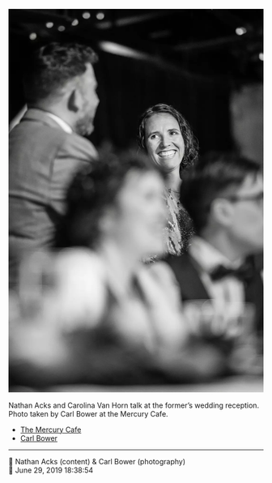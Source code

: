 ![Nathan Acks and Carolina Van Horn talk](assets/95aa672f822bcfc8339396f79844bc6f.webp)

Nathan Acks and Carolina Van Horn talk at the former’s wedding reception. Photo taken by Carl Bower at the Mercury Cafe.

* [The Mercury Cafe](http://mercurycafe.com)
* [Carl Bower](https://carlbowerphotos.com)

- - - -

<span aria-hidden="true">👥</span> Nathan Acks (content) & Carl Bower (photography)  
<span aria-hidden="true">📅</span> June 29, 2019 18:38:54
